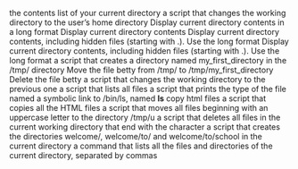  the contents list of your current directory
 a script that changes the working directory to the user’s home directory
Display current directory contents in a long format
Display current directory contents
Display current directory contents, including hidden files (starting with .). Use the long format
Display current directory contents, including hidden files (starting with .). Use the long format
a script that creates a directory named my_first_directory in the /tmp/ directory
Move the file betty from /tmp/ to /tmp/my_first_directory
Delete the file betty
a script that changes the working directory to the previous one
a script that lists all files
  a script that prints the type of the file named 
a symbolic link to /bin/ls, named __ls__
copy html files
 a script that copies all the HTML files
 a script that moves all files beginning with an uppercase letter to the directory /tmp/u
 a script that deletes all files in the current working directory that end with the character
a script that creates the directories welcome/, welcome/to/ and welcome/to/school in the current directory
a command that lists all the files and directories of the current directory, separated by commas
